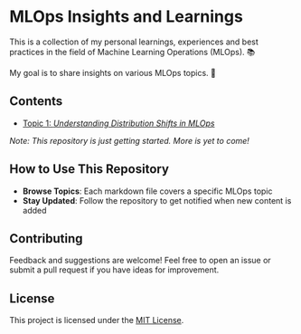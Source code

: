 # MLOps Insights and Learnings

This is a collection of my personal learnings, experiences and best practices in the field of Machine Learning Operations (MLOps). 📚 

My goal is to share insights on various MLOps topics. 🚀

## Contents

- [Topic 1: *Understanding Distribution Shifts in MLOps*](https://github.com/burn4science/mlops-learnings/blob/main/Distribution_Shifts_in_MLOps.md)

*Note: This repository is just getting started. More is yet to come!*

## How to Use This Repository

- **Browse Topics**: Each markdown file covers a specific MLOps topic
- **Stay Updated**: Follow the repository to get notified when new content is added

## Contributing

Feedback and suggestions are welcome! Feel free to open an issue or submit a pull request if you have ideas for improvement.

## License

This project is licensed under the [MIT License](LICENSE).
